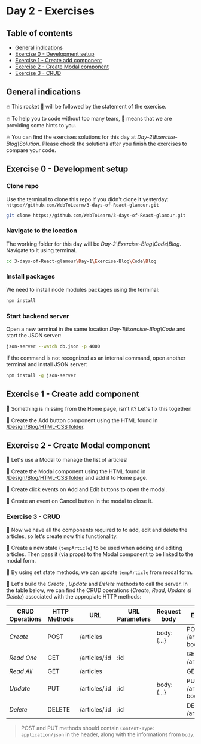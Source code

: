 # Day 2 - Exercises

## Table of contents

- [General indications](#general-indications)
- [Exercise 0 - Development setup](#exercise-0---development-setup)
- [Exercise 1 - Create add component](#exercise-1---create-add-component)
- [Exercise 2 - Create Modal component](#exercise-2---create-modal-component)
- [Exercise 3 - CRUD](#exercise-3---crud)

## General indications

🔥 This rocket 🚀 will be followed by the statement of the exercise.

🔥 To help you to code without too many tears, 🎁 means that we are providing some hints to you.

🔥 You can find the exercises solutions for this day at _Day-2\Exercise-Blog\Solution_. Please check the solutions after you finish the exercises to compare your code.

## Exercise 0 - Development setup

### Clone repo

Use the terminal to clone this repo if you didn't clone it yesterday: `https://github.com/WebToLearn/3-days-of-React-glamour.git`

```bash
git clone https://github.com/WebToLearn/3-days-of-React-glamour.git
```

### Navigate to the location

The working folder for this day will be _Day-2\Exercise-Blog\Code\Blog_. Navigate to it using terminal.

```bash
cd 3-days-of-React-glamour\Day-1\Exercise-Blog\Code\Blog
```

### Install packages

We need to install node modules packages using the terminal:

```bash
npm install
```

### Start backend server

Open a new terminal in the same location _Day-1\Exercise-Blog\Code_ and start the JSON server:

```bash
json-server --watch db.json -p 4000
```

If the command is not recognized as an internal command, open another terminal and install JSON server:

```bash
npm install -g json-server
```

## Exercise 1 - Create add component

🚀 Something is missing from the Home page, isn't it? Let's fix this together!

🎁 Create the Add button component using the HTML found in [/Design/Blog/HTML-CSS folder](../../Design/Blog/HTML-CSS/README.MD).

## Exercise 2 - Create Modal component

🚀 Let's use a Modal to manage the list of articles!

🎁 Create the Modal component using the HTML found in [/Design/Blog/HTML-CSS folder](../../Design/Blog/HTML-CSS/README.MD) and add it to Home page.

🎁 Create click events on Add and Edit buttons to open the modal.

🎁 Create an event on Cancel button in the modal to close it.

### Exercise 3 - CRUD

🚀 Now we have all the components required to to add, edit and delete the articles, so let's create now this functionality.

🎁 Create a new state (`tempArticle`) to be used when adding and editing articles. Then pass it (via props) to the Modal component to be linked to the modal form.

🎁 By using set state methods, we can update `tempArticle` from modal form.

🎁 Let's build the _Create_ , _Update_ and _Delete_ methods to call the server. In the table below, we can find the CRUD operations (_Create_, _Read_, _Update_ si _Delete_) associated with the appropiate HTTP methods:

| CRUD Operations | HTTP Methods | URL           | URL Parameters | Request body | Examples                     |
| --------------- | ------------ | ------------- | -------------- | ------------ | ---------------------------- |
| _Create_        | POST         | /articles     |                | body: {...}  | POST /articles body: {...}   |
| _Read One_      | GET          | /articles/:id | :id            |              | GET /articles/123            |
| _Read All_      | GET          | /articles     |                |              | GET /articles                |
| _Update_        | PUT          | /articles/:id | :id            | body: {...}  | PUT /articles/123 body:{...} |
| _Delete_        | DELETE       | /articles/:id | :id            |              | DELETE /articles/123         |

> POST and PUT methods should contain `Content-Type: application/json` in the header, along with the informations from `body`.
